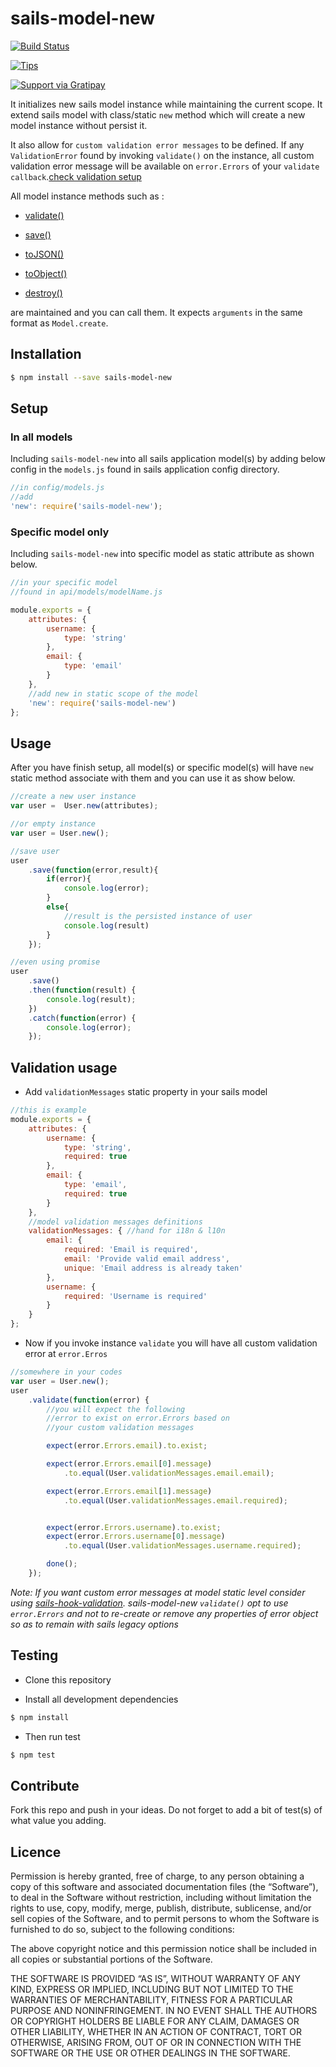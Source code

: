 sails-model-new
================

[![Build Status](https://travis-ci.org/lykmapipo/sails-model-new.svg?branch=master)](https://travis-ci.org/lykmapipo/sails-model-new)

[![Tips](https://img.shields.io/gratipay/lykmapipo.svg)](https://gratipay.com/lykmapipo/)

[![Support via Gratipay](https://cdn.rawgit.com/gratipay/gratipay-badge/2.3.0/dist/gratipay.svg)](https://gratipay.com/lykmapipo/)

It initializes new sails model instance while maintaining the current scope. It extend sails model with class/static `new` method which will create a new model instance without persist it.

It also allow for `custom validation error messages` to be defined. If any `ValidationError` found by invoking `validate()` on the instance, all custom validation error message will be available on `error.Errors` of your `validate callback`.[check validation setup](https://github.com/lykmapipo/sails-model-new#validation-usage)

All model instance methods such as : 

- [validate()](http://sailsjs.org/#/documentation/reference/waterline/records/validate.html)

- [save()](http://sailsjs.org/#/documentation/reference/waterline/records/save.html)

- [toJSON()](http://sailsjs.org/#/documentation/reference/waterline/records/toJSON.html)

- [toObject()](http://sailsjs.org/#/documentation/reference/waterline/records/toObject.html)

- [destroy()](http://sailsjs.org/#/documentation/reference/waterline/models/destroy.html) 

are maintained and you can call them. It expects `arguments` in the same format as `Model.create`.

## Installation
```sh
$ npm install --save sails-model-new
```

## Setup

### In all models
Including `sails-model-new` into all sails application model(s) by adding below config in the `models.js` found in sails application config directory.
```js
//in config/models.js
//add 
'new': require('sails-model-new');
```

### Specific model only
Including `sails-model-new` into specific model as static attribute as shown below.
```js
//in your specific model
//found in api/models/modelName.js

module.exports = {
    attributes: {
        username: {
            type: 'string'
        },
        email: {
            type: 'email'
        }
    },
    //add new in static scope of the model
    'new': require('sails-model-new')
};
```

## Usage
After you have finish setup, all model(s) or specific model(s) will 
have `new` static method associate with them and you can use it as 
show below.
```js
//create a new user instance
var user =  User.new(attributes);

//or empty instance
var user = User.new();

//save user
user
	.save(function(error,result){
		if(error){
			console.log(error);
		}
		else{
			//result is the persisted instance of user
			console.log(result)
		}
	});

//even using promise
user
	.save()
    .then(function(result) {
    	console.log(result);
    })
    .catch(function(error) {
        console.log(error);
    });
```
## Validation usage
- Add `validationMessages` static property in your sails model
```js
//this is example
module.exports = {
    attributes: {
        username: {
            type: 'string',
            required: true
        },
        email: {
            type: 'email',
            required: true
        }
    },
    //model validation messages definitions
    validationMessages: { //hand for i18n & l10n
        email: {
            required: 'Email is required',
            email: 'Provide valid email address',
            unique: 'Email address is already taken'
        },
        username: {
            required: 'Username is required'
        }
    }
};
```
- Now if you invoke instance `validate` you will have all custom validation error at `error.Erros`
```js
//somewhere in your codes
var user = User.new();
user
    .validate(function(error) {
        //you will expect the following
        //error to exist on error.Errors based on 
        //your custom validation messages

        expect(error.Errors.email).to.exist;

        expect(error.Errors.email[0].message)
            .to.equal(User.validationMessages.email.email);

        expect(error.Errors.email[1].message)
            .to.equal(User.validationMessages.email.required);


        expect(error.Errors.username).to.exist;
        expect(error.Errors.username[0].message)
            .to.equal(User.validationMessages.username.required);

        done();
    });
```
*Note: If you want custom error messages at model static level consider using [sails-hook-validation](https://github.com/lykmapipo/sails-hook-validation). sails-model-new `validate()` opt to use `error.Errors` and not to re-create or remove any properties of error object so as to remain with sails legacy options*

## Testing

* Clone this repository

* Install all development dependencies

```sh
$ npm install
```
* Then run test

```sh
$ npm test
```

## Contribute

Fork this repo and push in your ideas. 
Do not forget to add a bit of test(s) of what value you adding.

## Licence

Permission is hereby granted, free of charge, to any person obtaining a copy of this software and associated documentation files (the “Software”), to deal in the Software without restriction, including without limitation the rights to use, copy, modify, merge, publish, distribute, sublicense, and/or sell copies of the Software, and to permit persons to whom the Software is furnished to do so, subject to the following conditions:

The above copyright notice and this permission notice shall be included in all copies or substantial portions of the Software.

THE SOFTWARE IS PROVIDED “AS IS”, WITHOUT WARRANTY OF ANY KIND, EXPRESS OR IMPLIED, INCLUDING BUT NOT LIMITED TO THE WARRANTIES OF MERCHANTABILITY, FITNESS FOR A PARTICULAR PURPOSE AND NONINFRINGEMENT. IN NO EVENT SHALL THE AUTHORS OR COPYRIGHT HOLDERS BE LIABLE FOR ANY CLAIM, DAMAGES OR OTHER LIABILITY, WHETHER IN AN ACTION OF CONTRACT, TORT OR OTHERWISE, ARISING FROM, OUT OF OR IN CONNECTION WITH THE SOFTWARE OR THE USE OR OTHER DEALINGS IN THE SOFTWARE. 